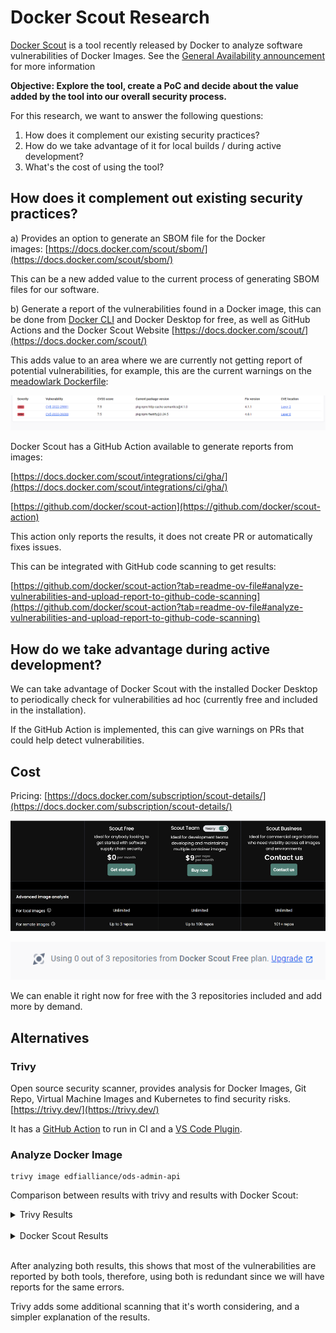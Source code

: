 # Docker Scout Research

[Docker Scout](https://docs.docker.com/scout/) is a tool recently released by
Docker to analyze software vulnerabilities of Docker Images. See the [General
Availability announcement](https://www.youtube.com/watch?v=cYNE-ZUbH2o) for more
information

**Objective: Explore the tool, create a PoC and decide about the value added by
the tool into our overall security process.**

For this research, we want to answer the following questions:

1. How does it complement our existing security practices?
2. How do we take advantage of it for local builds / during active development?
3. What's the cost of using the tool?

## How does it complement out existing security practices?

a) Provides an option to generate an SBOM file for the Docker
images: [https://docs.docker.com/scout/sbom/](https://docs.docker.com/scout/sbom/)

This can be a new added value to the current process of generating SBOM files
for our software.

b) Generate a report of the vulnerabilities found in a Docker image, this can be
done from [Docker CLI](https://docs.docker.com/scout/local-fs/) and Docker
Desktop for free, as well as GitHub Actions and the Docker Scout Website
[https://docs.docker.com/scout/](https://docs.docker.com/scout/)

This adds value to an area where we are currently not getting report of
potential vulnerabilities, for example, this are the current warnings on the
[meadowlark
Dockerfile](https://hub.docker.com/r/edfialliance/meadowlark-ed-fi-api):

![](../../../static/img/continuous-integration/Screenshot%202023-11-06%20112324.png)

Docker Scout has a GitHub Action available to generate reports from images:

[https://docs.docker.com/scout/integrations/ci/gha/](https://docs.docker.com/scout/integrations/ci/gha/)

[https://github.com/docker/scout-action](https://github.com/docker/scout-action)

This action only reports the results, it does not create PR or automatically
fixes issues.

This can be integrated with GitHub code scanning to get results:

[https://github.com/docker/scout-action?tab=readme-ov-file#analyze-vulnerabilities-and-upload-report-to-github-code-scanning](https://github.com/docker/scout-action?tab=readme-ov-file#analyze-vulnerabilities-and-upload-report-to-github-code-scanning)

## How do we take advantage during active development?

We can take advantage of Docker Scout with the installed Docker Desktop to
periodically check for vulnerabilities ad hoc (currently free and included in
the installation).

If the GitHub Action is implemented, this can give warnings on PRs that could
help detect vulnerabilities.

## Cost

Pricing:
[https://docs.docker.com/subscription/scout-details/](https://docs.docker.com/subscription/scout-details/)

![](../../../static/img/continuous-integration/image-2023-11-11_11-29-56.png)

![](../../../static/img/continuous-integration/image-2023-11-11_11-29-10.png)

We can enable it right now for free with the 3 repositories included and add
more by demand.

## Alternatives

### Trivy

Open source security scanner, provides analysis for Docker Images, Git Repo,
Virtual Machine Images and Kubernetes to find security risks.
[https://trivy.dev/](https://trivy.dev/)

It has a [GitHub Action](https://github.com/aquasecurity/trivy-action) to run in
CI and a [VS Code
Plugin](https://github.com/aquasecurity/trivy-vscode-extension).

### Analyze Docker Image

```
trivy image edfialliance/ods-admin-api
```

Comparison between results with trivy and results with Docker Scout:

<details>
  <summary>Trivy Results</summary>

edfialliance/ods-admin-api:pre (alpine 3.17.3)  
 \==============================================  
 Total: 20 (UNKNOWN: 0, LOW: 0, MEDIUM: 18, HIGH: 2, CRITICAL: 0)

┌────────────┬───────────────┬──────────┬────────┬───────────────────┬───────────────┬──────────────────────────────────────────────────────────────┐  
 │ Library │ Vulnerability │ Severity │ Status │ Installed Version │ Fixed
Version │ Title │  
 ├────────────┼───────────────┼──────────┼────────┼───────────────────┼───────────────┼──────────────────────────────────────────────────────────────┤  
 │ libcrypto3 │ CVE-2023-5363 │ HIGH │ fixed │ 3.0.8-r3 │ 3.0.12-r0 │ openssl:
Incorrect cipher key and IV length processing │  
 │ │ │ │ │ │ │
[https://avd.aquasec.com/nvd/cve-2023-5363](https://avd.aquasec.com/nvd/cve-2023-5363)
│  
 │ ├───────────────┼──────────┤ │
├───────────────┼──────────────────────────────────────────────────────────────┤  
 │ │ CVE-2023-1255 │ MEDIUM │ │ │ 3.0.8-r4 │ openssl: Input buffer over-read in
AES-XTS implementation on │  
 │ │ │ │ │ │ │ 64 bit ARM │  
 │ │ │ │ │ │ │
[https://avd.aquasec.com/nvd/cve-2023-1255](https://avd.aquasec.com/nvd/cve-2023-1255)
│  
 │ ├───────────────┤ │ │
├───────────────┼──────────────────────────────────────────────────────────────┤  
 │ │ CVE-2023-2650 │ │ │ │ 3.0.9-r0 │ openssl: Possible DoS translating ASN.1
object identifiers │  
 │ │ │ │ │ │ │
[https://avd.aquasec.com/nvd/cve-2023-2650](https://avd.aquasec.com/nvd/cve-2023-2650)
│  
 │ ├───────────────┤ │ │
├───────────────┼──────────────────────────────────────────────────────────────┤  
 │ │ CVE-2023-2975 │ │ │ │ 3.0.9-r2 │ openssl: AES-SIV cipher implementation
contains a bug that │  
 │ │ │ │ │ │ │ causes it to ignore... │  
 │ │ │ │ │ │ │
[https://avd.aquasec.com/nvd/cve-2023-2975](https://avd.aquasec.com/nvd/cve-2023-2975)
│  
 │ ├───────────────┤ │ │
├───────────────┼──────────────────────────────────────────────────────────────┤  
 │ │ CVE-2023-3446 │ │ │ │ 3.0.9-r3 │ openssl: Excessive time spent checking DH
keys and │  
 │ │ │ │ │ │ │ parameters │  
 │ │ │ │ │ │ │
[https://avd.aquasec.com/nvd/cve-2023-3446](https://avd.aquasec.com/nvd/cve-2023-3446)
│  
 │ ├───────────────┤ │ │
├───────────────┼──────────────────────────────────────────────────────────────┤  
 │ │ CVE-2023-3817 │ │ │ │ 3.0.10-r0 │ OpenSSL: Excessive time spent checking DH
q parameter value │  
 │ │ │ │ │ │ │
[https://avd.aquasec.com/nvd/cve-2023-3817](https://avd.aquasec.com/nvd/cve-2023-3817)
│  
 │ ├───────────────┤ │ │
├───────────────┼──────────────────────────────────────────────────────────────┤  
 │ │ CVE-2023-5678 │ │ │ │ 3.0.12-r1 │ openssl: Generating excessively long
X9.42 DH keys or │  
 │ │ │ │ │ │ │ checking excessively long X9.42... │  
 │ │ │ │ │ │ │
[https://avd.aquasec.com/nvd/cve-2023-5678](https://avd.aquasec.com/nvd/cve-2023-5678)
│  
 │ ├───────────────┤ │ │
├───────────────┼──────────────────────────────────────────────────────────────┤  
 │ │ CVE-2023-6129 │ │ │ │ 3.0.12-r2 │ openssl: POLY1305 MAC implementation
corrupts vector │  
 │ │ │ │ │ │ │ registers on PowerPC │  
 │ │ │ │ │ │ │
[https://avd.aquasec.com/nvd/cve-2023-6129](https://avd.aquasec.com/nvd/cve-2023-6129)
│  
 │ ├───────────────┤ │ │
├───────────────┼──────────────────────────────────────────────────────────────┤  
 │ │ CVE-2023-6237 │ │ │ │ 3.0.12-r3 │ openssl: Excessive time spent checking
invalid RSA public │  
 │ │ │ │ │ │ │ keys │  
 │ │ │ │ │ │ │
[https://avd.aquasec.com/nvd/cve-2023-6237](https://avd.aquasec.com/nvd/cve-2023-6237)
│  
 │ ├───────────────┤ │ │
├───────────────┼──────────────────────────────────────────────────────────────┤  
 │ │ CVE-2024-0727 │ │ │ │ 3.0.12-r4 │ openssl: denial of service via null
dereference │  
 │ │ │ │ │ │ │
[https://avd.aquasec.com/nvd/cve-2024-0727](https://avd.aquasec.com/nvd/cve-2024-0727)
│  
 ├────────────┼───────────────┼──────────┤ │
├───────────────┼──────────────────────────────────────────────────────────────┤  
 │ libssl3 │ CVE-2023-5363 │ HIGH │ │ │ 3.0.12-r0 │ openssl: Incorrect cipher
key and IV length processing │  
 │ │ │ │ │ │ │
[https://avd.aquasec.com/nvd/cve-2023-5363](https://avd.aquasec.com/nvd/cve-2023-5363)
│  
 │ ├───────────────┼──────────┤ │
├───────────────┼──────────────────────────────────────────────────────────────┤  
 │ │ CVE-2023-1255 │ MEDIUM │ │ │ 3.0.8-r4 │ openssl: Input buffer over-read in
AES-XTS implementation on │  
 │ │ │ │ │ │ │ 64 bit ARM │  
 │ │ │ │ │ │ │
[https://avd.aquasec.com/nvd/cve-2023-1255](https://avd.aquasec.com/nvd/cve-2023-1255)
│  
 │ ├───────────────┤ │ │
├───────────────┼──────────────────────────────────────────────────────────────┤  
 │ │ CVE-2023-2650 │ │ │ │ 3.0.9-r0 │ openssl: Possible DoS translating ASN.1
object identifiers │  
 │ │ │ │ │ │ │
[https://avd.aquasec.com/nvd/cve-2023-2650](https://avd.aquasec.com/nvd/cve-2023-2650)
│  
 │ ├───────────────┤ │ │
├───────────────┼──────────────────────────────────────────────────────────────┤  
 │ │ CVE-2023-2975 │ │ │ │ 3.0.9-r2 │ openssl: AES-SIV cipher implementation
contains a bug that │  
 │ │ │ │ │ │ │ causes it to ignore... │  
 │ │ │ │ │ │ │
[https://avd.aquasec.com/nvd/cve-2023-2975](https://avd.aquasec.com/nvd/cve-2023-2975)
│  
 │ ├───────────────┤ │ │
├───────────────┼──────────────────────────────────────────────────────────────┤  
 │ │ CVE-2023-3446 │ │ │ │ 3.0.9-r3 │ openssl: Excessive time spent checking DH
keys and │  
 │ │ │ │ │ │ │ parameters │  
 │ │ │ │ │ │ │
[https://avd.aquasec.com/nvd/cve-2023-3446](https://avd.aquasec.com/nvd/cve-2023-3446)
│  
 │ ├───────────────┤ │ │
├───────────────┼──────────────────────────────────────────────────────────────┤  
 │ │ CVE-2023-3817 │ │ │ │ 3.0.10-r0 │ OpenSSL: Excessive time spent checking DH
q parameter value │  
 │ │ │ │ │ │ │
[https://avd.aquasec.com/nvd/cve-2023-3817](https://avd.aquasec.com/nvd/cve-2023-3817)
│  
 │ ├───────────────┤ │ │
├───────────────┼──────────────────────────────────────────────────────────────┤  
 │ │ CVE-2023-5678 │ │ │ │ 3.0.12-r1 │ openssl: Generating excessively long
X9.42 DH keys or │  
 │ │ │ │ │ │ │ checking excessively long X9.42... │  
 │ │ │ │ │ │ │
[https://avd.aquasec.com/nvd/cve-2023-5678](https://avd.aquasec.com/nvd/cve-2023-5678)
│  
 │ ├───────────────┤ │ │
├───────────────┼──────────────────────────────────────────────────────────────┤  
 │ │ CVE-2023-6129 │ │ │ │ 3.0.12-r2 │ openssl: POLY1305 MAC implementation
corrupts vector │  
 │ │ │ │ │ │ │ registers on PowerPC │  
 │ │ │ │ │ │ │
[https://avd.aquasec.com/nvd/cve-2023-6129](https://avd.aquasec.com/nvd/cve-2023-6129)
│  
 │ ├───────────────┤ │ │
├───────────────┼──────────────────────────────────────────────────────────────┤  
 │ │ CVE-2023-6237 │ │ │ │ 3.0.12-r3 │ openssl: Excessive time spent checking
invalid RSA public │  
 │ │ │ │ │ │ │ keys │  
 │ │ │ │ │ │ │
[https://avd.aquasec.com/nvd/cve-2023-6237](https://avd.aquasec.com/nvd/cve-2023-6237)
│  
 │ ├───────────────┤ │ │
├───────────────┼──────────────────────────────────────────────────────────────┤  
 │ │ CVE-2024-0727 │ │ │ │ 3.0.12-r4 │ openssl: denial of service via null
dereference │  
 │ │ │ │ │ │ │
[https://avd.aquasec.com/nvd/cve-2024-0727](https://avd.aquasec.com/nvd/cve-2024-0727)
│  
 └────────────┴───────────────┴──────────┴────────┴───────────────────┴───────────────┴──────────────────────────────────────────────────────────────┘

app/EdFi.Ods.AdminApi.deps.json (dotnet-core)  
 \=============================================  
 Total: 5 (UNKNOWN: 0, LOW: 0, MEDIUM: 4, HIGH: 1, CRITICAL: 0)

┌───────────────────────────────────────┬─────────────────────┬──────────┬────────┬───────────────────┬──────────────────────┬────────────────────────────────────────────────────────────┐  
 │ Library │ Vulnerability │ Severity │ Status │ Installed Version │ Fixed
Version │ Title │  
 ├───────────────────────────────────────┼─────────────────────┼──────────┼────────┼───────────────────┼──────────────────────┼────────────────────────────────────────────────────────────┤  
 │ Microsoft.IdentityModel.JsonWebTokens │ CVE-2024-21319 │ MEDIUM │ fixed │
6.25.1 │ 5.7.0, 6.34.0, 7.1.2 │ dotnet: .NET Denial of Service Vulnerability │  
 │ │ │ │ │ │ │
[https://avd.aquasec.com/nvd/cve-2024-21319](https://avd.aquasec.com/nvd/cve-2024-21319)
│  
 │ ├─────────────────────┤ │ │ │
├────────────────────────────────────────────────────────────┤  
 │ │ GHSA-59j7-ghrg-fj52 │ │ │ │ │ Microsoft Security Advisory CVE-2024-21319:
.NET Denial of │  
 │ │ │ │ │ │ │ Service Vulnerability │  
 │ │ │ │ │ │ │
[https://github.com/advisories/GHSA-59j7-ghrg-fj52](https://github.com/advisories/GHSA-59j7-ghrg-fj52)
│  
 ├───────────────────────────────────────┼─────────────────────┤ │
├───────────────────┤
├────────────────────────────────────────────────────────────┤  
 │ System.IdentityModel.Tokens.Jwt │ CVE-2024-21319 │ │ │ 6.24.0 │ │ dotnet:
.NET Denial of Service Vulnerability │  
 │ │ │ │ │ │ │
[https://avd.aquasec.com/nvd/cve-2024-21319](https://avd.aquasec.com/nvd/cve-2024-21319)
│  
 │ ├─────────────────────┤ │ │
├──────────────────────┼────────────────────────────────────────────────────────────┤  
 │ │ GHSA-59j7-ghrg-fj52 │ │ │ │ │ Microsoft Security Advisory CVE-2024-21319:
.NET Denial of │  
 │ │ │ │ │ │ │ Service Vulnerability │  
 │ │ │ │ │ │ │
[https://github.com/advisories/GHSA-59j7-ghrg-fj52](https://github.com/advisories/GHSA-59j7-ghrg-fj52)
│  
 ├───────────────────────────────────────┼─────────────────────┼──────────┤
├───────────────────┼──────────────────────┼────────────────────────────────────────────────────────────┤  
 │ System.Text.RegularExpressions │ CVE-2019-0820 │ HIGH │ │ 4.3.0 │ 4.3.1 │
dotnet: timeouts for regular expressions are not enforced │  
 │ │ │ │ │ │ │
[https://avd.aquasec.com/nvd/cve-2019-0820](https://avd.aquasec.com/nvd/cve-2019-0820)
│  
 └───────────────────────────────────────┴─────────────────────┴──────────┴────────┴───────────────────┴──────────────────────┴────────────────────────────────────────────────────────────┘

usr/share/dotnet/shared/Microsoft.AspNetCore.App/6.0.16/Microsoft.AspNetCore.App.deps.json
(dotnet-core)  
 \========================================================================================================  
 Total: 2 (UNKNOWN: 0, LOW: 0, MEDIUM: 0, HIGH: 1, CRITICAL: 1)

┌─────────────────────────────────────────────────┬────────────────┬──────────┬────────┬───────────────────┬───────────────────────┬─────────────────────────────────────────────────────┐  
 │ Library │ Vulnerability │ Severity │ Status │ Installed Version │ Fixed
Version │ Title │  
 ├─────────────────────────────────────────────────┼────────────────┼──────────┼────────┼───────────────────┼───────────────────────┼─────────────────────────────────────────────────────┤  
 │ Microsoft.AspNetCore.App.Runtime.linux-musl-x64 │ CVE-2024-21386 │ CRITICAL │
fixed │ 6.0.16 │ 6.0.27, 7.0.16, 8.0.2 │ dotnet: Denial of Service in SignalR
server │  
 │ │ │ │ │ │ │
[https://avd.aquasec.com/nvd/cve-2024-21386](https://avd.aquasec.com/nvd/cve-2024-21386)
│  
 │ ├────────────────┼──────────┤ │
├───────────────────────┼─────────────────────────────────────────────────────┤  
 │ │ CVE-2023-33170 │ HIGH │ │ │ 7.0.9, 6.0.20 │ dotnet: race condition in Core
SignInManager │  
 │ │ │ │ │ │ │ PasswordSignInAsync method │  
 │ │ │ │ │ │ │
[https://avd.aquasec.com/nvd/cve-2023-33170](https://avd.aquasec.com/nvd/cve-2023-33170)
│  
 └─────────────────────────────────────────────────┴────────────────┴──────────┴────────┴───────────────────┴───────────────────────┴─────────────────────────────────────────────────────┘

usr/share/dotnet/shared/Microsoft.NETCore.App/6.0.16/Microsoft.NETCore.App.deps.json
(dotnet-core)  
 \==================================================================================================  
 Total: 1 (UNKNOWN: 0, LOW: 0, MEDIUM: 1, HIGH: 0, CRITICAL: 0)

┌──────────────────────────────────────────────┬────────────────┬──────────┬────────┬───────────────────┬────────────────┬──────────────────────────────────────────────────────────┐  
 │ Library │ Vulnerability │ Severity │ Status │ Installed Version │ Fixed
Version │ Title │  
 ├──────────────────────────────────────────────┼────────────────┼──────────┼────────┼───────────────────┼────────────────┼──────────────────────────────────────────────────────────┤  
 │ Microsoft.NETCore.App.Runtime.linux-musl-x64 │ CVE-2023-36799 │ MEDIUM │
fixed │ 6.0.16 │ 7.0.11, 6.0.22 │ dotnet: Denial of Service with Client
Certificates using │  
 │ │ │ │ │ │ │ .NET Kestrel │  
 │ │ │ │ │ │ │
[https://avd.aquasec.com/nvd/cve-2023-36799](https://avd.aquasec.com/nvd/cve-2023-36799)
│  
 └──────────────────────────────────────────────┴────────────────┴──────────┴────────┴───────────────────┴────────────────┴──────────────────────────────────────────────────────────┘

</details>

<br/>

<details>
  <summary>Docker Scout Results</summary>

## Overview

│ Analyzed Image
────────────────────┼─────────────────────────────────────────────────────  
 Target │ edfialliance/ods-admin-api:pre digest │ 064e9e6df77d platform │
linux/amd64 provenance │
[https://github.com/Ed-Fi-Alliance-OSS/AdminAPI-2.0](https://github.com/Ed-Fi-Alliance-OSS/AdminAPI-2.0)
│
[https://github.com/Ed-Fi-Alliance-OSS/AdminAPI-2.0/blob/b6f47fb13111b7f1fbb5d3f52a4ea015d0fb7f05](https://github.com/Ed-Fi-Alliance-OSS/AdminAPI-2.0/blob/b6f47fb13111b7f1fbb5d3f52a4ea015d0fb7f05)
vulnerabilities │ 0C 2H 16M 0L 1? size │ 74 MB packages │ 651

## Packages and Vulnerabilities

0C 1H 8M 0L 1? openssl 3.0.8-r3  
 pkg:apk/alpine/openssl@3.0.8-r3?os_name=alpine&os_version=3.17

x HIGH CVE-2023-5363  
 [https://scout.docker.com/v/CVE-2023-5363?s=alpine&n=openssl&ns=alpine&t=apk&osn=alpine&osv=3.17&vr=](https://scout.docker.com/v/CVE-2023-5363?s=alpine&n=openssl&ns=alpine&t=apk&osn=alpine&osv=3.17&vr=%3C3.0.12-r0)  
 Affected range : < 3.0.12-r0 Fixed version : 3.0.12-r0

x MEDIUM CVE-2023-6129  
 [https://scout.docker.com/v/CVE-2023-6129?s=alpine&n=openssl&ns=alpine&t=apk&osn=alpine&osv=3.17&vr=](https://scout.docker.com/v/CVE-2023-6129?s=alpine&n=openssl&ns=alpine&t=apk&osn=alpine&osv=3.17&vr=%3C3.0.12-r2)  
 Affected range : < 3.0.12-r2 Fixed version : 3.0.12-r2

x MEDIUM CVE-2023-2650  
 [https://scout.docker.com/v/CVE-2023-2650?s=alpine&n=openssl&ns=alpine&t=apk&osn=alpine&osv=3.17&vr=](https://scout.docker.com/v/CVE-2023-2650?s=alpine&n=openssl&ns=alpine&t=apk&osn=alpine&osv=3.17&vr=%3C3.0.9-r0)  
 Affected range : < 3.0.9-r0 Fixed version : 3.0.9-r0

x MEDIUM CVE-2023-1255  
 [https://scout.docker.com/v/CVE-2023-1255?s=alpine&n=openssl&ns=alpine&t=apk&osn=alpine&osv=3.17&vr=](https://scout.docker.com/v/CVE-2023-1255?s=alpine&n=openssl&ns=alpine&t=apk&osn=alpine&osv=3.17&vr=%3C3.0.8-r4)  
 Affected range : < 3.0.8-r4 Fixed version : 3.0.8-r4

x MEDIUM CVE-2024-0727  
 [https://scout.docker.com/v/CVE-2024-0727?s=alpine&n=openssl&ns=alpine&t=apk&osn=alpine&osv=3.17&vr=](https://scout.docker.com/v/CVE-2024-0727?s=alpine&n=openssl&ns=alpine&t=apk&osn=alpine&osv=3.17&vr=%3C3.0.12-r4)  
 Affected range : < 3.0.12-r4 Fixed version : 3.0.12-r4

x MEDIUM CVE-2023-5678  
 [https://scout.docker.com/v/CVE-2023-5678?s=alpine&n=openssl&ns=alpine&t=apk&osn=alpine&osv=3.17&vr=](https://scout.docker.com/v/CVE-2023-5678?s=alpine&n=openssl&ns=alpine&t=apk&osn=alpine&osv=3.17&vr=%3C3.0.12-r1)  
Affected range : < 3.0.12-r1 Fixed version : 3.0.12-r1

x MEDIUM CVE-2023-3817  
 [https://scout.docker.com/v/CVE-2023-3817?s=alpine&n=openssl&ns=alpine&t=apk&osn=alpine&osv=3.17&vr=](https://scout.docker.com/v/CVE-2023-3817?s=alpine&n=openssl&ns=alpine&t=apk&osn=alpine&osv=3.17&vr=%3C3.0.10-r0)  
 Affected range : < 3.0.10-r0 Fixed version : 3.0.10-r0

x MEDIUM CVE-2023-3446  
 [https://scout.docker.com/v/CVE-2023-3446?s=alpine&n=openssl&ns=alpine&t=apk&osn=alpine&osv=3.17&vr=](https://scout.docker.com/v/CVE-2023-3446?s=alpine&n=openssl&ns=alpine&t=apk&osn=alpine&osv=3.17&vr=%3C3.0.9-r3)  
 Affected range : < 3.0.9-r3 Fixed version : 3.0.9-r3

x MEDIUM CVE-2023-2975  
 [https://scout.docker.com/v/CVE-2023-2975?s=alpine&n=openssl&ns=alpine&t=apk&osn=alpine&osv=3.17&vr=](https://scout.docker.com/v/CVE-2023-2975?s=alpine&n=openssl&ns=alpine&t=apk&osn=alpine&osv=3.17&vr=%3C3.0.9-r2)  
 Affected range : < 3.0.9-r2 Fixed version : 3.0.9-r2

x UNSPECIFIED CVE-2023-6237  
 [https://scout.docker.com/v/CVE-2023-6237?s=alpine&n=openssl&ns=alpine&t=apk&osn=alpine&osv=3.17&vr=](https://scout.docker.com/v/CVE-2023-6237?s=alpine&n=openssl&ns=alpine&t=apk&osn=alpine&osv=3.17&vr=%3C3.0.12-r3)  
 Affected range : < 3.0.12-r3 Fixed version : 3.0.12-r3

0C 1H 0M 0L System.Text.RegularExpressions 4.3.0  
 pkg:nuget/System.Text.RegularExpressions@4.3.0

x HIGH CVE-2019-0820 [Inefficient Regular Expression Complexity]  
 [https://scout.docker.com/v/CVE-2019-0820?s=github&n=System.Text.RegularExpressions&t=nuget&vr=](https://scout.docker.com/v/CVE-2019-0820?s=github&n=System.Text.RegularExpressions&t=nuget&vr=%3E%3D4.3.0%2C%3C4.3.1)  
 Affected range : >=4.3.0 : < 4.3.1 Fixed version : 4.3.1 CVSS Score : 7.5 CVSS
Vector : CVSS:3.1/AV:N/AC:L/PR:N/UI:N/S:U/C:N/I:N/A:H

0C 0H 2M 0L Microsoft.IdentityModel.JsonWebTokens
6.25.1.31130213719.9ddad8fc51ed2732622323612acad83f6629d5ba  
 pkg:nuget/Microsoft.IdentityModel.JsonWebTokens@6.25.1.31130213719.9ddad8fc51ed2732622323612acad83f6629d5ba

x MEDIUM GHSA-59j7-ghrg-fj52  
 [https://scout.docker.com/v/GHSA-59j7-ghrg-fj52?s=github&n=Microsoft.IdentityModel.JsonWebTokens&t=nuget&vr=](https://scout.docker.com/v/GHSA-59j7-ghrg-fj52?s=github&n=Microsoft.IdentityModel.JsonWebTokens&t=nuget&vr=%3E%3D6.5.0%2C%3C6.34.0)  
 Affected range : > =6.5.0 : < 6.34.0 Fixed version : 6.34.0 CVSS Score : 6.8 CVSS
Vector : CVSS:3.1/AV:N/AC:L/PR:H/UI:N/S:C/C:N/I:N/A:H

x MEDIUM CVE-2024-21319  
 [https://scout.docker.com/v/CVE-2024-21319?s=github&n=Microsoft.IdentityModel.JsonWebTokens&t=nuget&vr=](https://scout.docker.com/v/CVE-2024-21319?s=github&n=Microsoft.IdentityModel.JsonWebTokens&t=nuget&vr=%3E%3D6.5.0%2C%3C6.34.0)  
 Affected range : >=6.5.0 : < 6.34.0 Fixed version : 6.34.0 CVSS Score : 6.8 CVSS
Vector : CVSS:3.1/AV:N/AC:L/PR:H/UI:N/S:C/C:N/I:N/A:H

0C 0H 2M 0L System.IdentityModel.Tokens.Jwt
6.24.0.31013185938.779de3802c12c2b5331424e6079e76b06183757a  
 pkg:nuget/System.IdentityModel.Tokens.Jwt@6.24.0.31013185938.779de3802c12c2b5331424e6079e76b06183757a

x MEDIUM GHSA-59j7-ghrg-fj52  
 [https://scout.docker.com/v/GHSA-59j7-ghrg-fj52?s=github&n=System.IdentityModel.Tokens.Jwt&t=nuget&vr=](https://scout.docker.com/v/GHSA-59j7-ghrg-fj52?s=github&n=System.IdentityModel.Tokens.Jwt&t=nuget&vr=%3E%3D6.5.0%2C%3C6.34.0)  
 Affected range : >=6.5.0 : < 6.34.0 Fixed version : 6.34.0 CVSS Score : 6.8 CVSS
Vector : CVSS:3.1/AV:N/AC:L/PR:H/UI:N/S:C/C:N/I:N/A:H

x MEDIUM CVE-2024-21319  
 [https://scout.docker.com/v/CVE-2024-21319?s=github&n=System.IdentityModel.Tokens.Jwt&t=nuget&vr=](https://scout.docker.com/v/CVE-2024-21319?s=github&n=System.IdentityModel.Tokens.Jwt&t=nuget&vr=%3E%3D6.5.0%2C%3C6.34.0)  
 Affected range : >=6.5.0 : < .34.0 Fixed version : 6.34.0 CVSS Score : 6.8 CVSS
Vector : CVSS:3.1/AV:N/AC:L/PR:H/UI:N/S:C/C:N/I:N/A:H

0C 0H 2M 0L Microsoft.IdentityModel.JsonWebTokens 6.25.1  
 pkg:nuget/Microsoft.IdentityModel.JsonWebTokens@6.25.1

x MEDIUM GHSA-59j7-ghrg-fj52  
 [https://scout.docker.com/v/GHSA-59j7-ghrg-fj52?s=github&n=Microsoft.IdentityModel.JsonWebTokens&t=nuget&vr=](https://scout.docker.com/v/GHSA-59j7-ghrg-fj52?s=github&n=Microsoft.IdentityModel.JsonWebTokens&t=nuget&vr=%3E%3D6.5.0%2C%3C6.34.0)  
 Affected range : >=6.5.0 : < 6.34.0 Fixed version : 6.34.0 CVSS Score : 6.8 CVSS
Vector : CVSS:3.1/AV:N/AC:L/PR:H/UI:N/S:C/C:N/I:N/A:H

x MEDIUM CVE-2024-21319  
 [https://scout.docker.com/v/CVE-2024-21319?s=github&n=Microsoft.IdentityModel.JsonWebTokens&t=nuget&vr=](https://scout.docker.com/v/CVE-2024-21319?s=github&n=Microsoft.IdentityModel.JsonWebTokens&t=nuget&vr=%3E%3D6.5.0%2C%3C6.34.0)  
 Affected range : >=6.5.0 : < 6.34.0 Fixed version : 6.34.0 CVSS Score : 6.8 CVSS
Vector : CVSS:3.1/AV:N/AC:L/PR:H/UI:N/S:C/C:N/I:N/A:H

0C 0H 2M 0L System.IdentityModel.Tokens.Jwt 6.24.0  
 pkg:nuget/System.IdentityModel.Tokens.Jwt@6.24.0

x MEDIUM GHSA-59j7-ghrg-fj52  
 [https://scout.docker.com/v/GHSA-59j7-ghrg-fj52?s=github&n=System.IdentityModel.Tokens.Jwt&t=nuget&vr=](https://scout.docker.com/v/GHSA-59j7-ghrg-fj52?s=github&n=System.IdentityModel.Tokens.Jwt&t=nuget&vr=%3E%3D6.5.0%2C%3C6.34.0)  
 Affected range : >=6.5.0 : < 6.34.0 Fixed version : 6.34.0 CVSS Score : 6.8 CVSS
Vector : CVSS:3.1/AV:N/AC:L/PR:H/UI:N/S:C/C:N/I:N/A:H

x MEDIUM CVE-2024-21319  
 [https://scout.docker.com/v/CVE-2024-21319?s=github&n=System.IdentityModel.Tokens.Jwt&t=nuget&vr=](https://scout.docker.com/v/CVE-2024-21319?s=github&n=System.IdentityModel.Tokens.Jwt&t=nuget&vr=%3E%3D6.5.0%2C%3C6.34.0)  
 Affected range : >=6.5.0 : < 6.34.0 Fixed version : 6.34.0 CVSS Score : 6.8 CVSS
Vector : CVSS:3.1/AV:N/AC:L/PR:H/UI:N/S:C/C:N/I:N/A:H

19 vulnerabilities found in 6 packages  
 UNSPECIFIED 1 LOW 0 MEDIUM 16 HIGH 2 CRITICAL 0

What's Next?  
 View base image update recommendations → docker scout recommendations
edfialliance/ods-admin-api:pre

</details>
<br/>

After analyzing both results, this shows that most of the vulnerabilities are
reported by both tools, therefore, using both is redundant since we will have
reports for the same errors.

Trivy adds some additional scanning that it's worth considering, and a simpler
explanation of the results.
